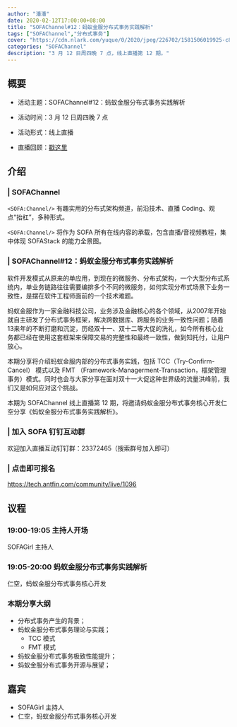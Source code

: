 ```yaml
---
author: "潘潘"
date: 2020-02-12T17:00:00+08:00
title: "SOFAChannel#12：蚂蚁金服分布式事务实践解析"
tags: ["SOFAChannel","分布式事务"]
cover: "https://cdn.nlark.com/yuque/0/2020/jpeg/226702/1581506019925-c870b568-4cb3-4cf2-b18e-c0b0ccbb13e9.jpeg"
categories: "SOFAChannel"
description: "3 月 12 日周四晚 7 点，线上直播第 12 期。"
---
```


## 概要

- 活动主题：SOFAChannel#12：蚂蚁金服分布式事务实践解析

- 活动时间：3 月 12 日周四晚 7 点

- 活动形式：线上直播

- 直播回顾：[戳这里](https://tech.antfin.com/community/live/1119)

## 介绍

### | SOFAChannel

`<SOFA:Channel/>` 有趣实用的分布式架构频道，前沿技术、直播 Coding、观点“抬杠”，多种形式。

`<SOFA:Channel/>` 将作为 SOFA 所有在线内容的承载，包含直播/音视频教程，集中体现 SOFAStack 的能力全景图。

### | SOFAChannel#12：蚂蚁金服分布式事务实践解析

软件开发模式从原来的单应用，到现在的微服务、分布式架构，一个大型分布式系统内，单业务链路往往需要编排多个不同的微服务，如何实现分布式场景下业务一致性，是摆在软件工程师面前的一个技术难题。

蚂蚁金服作为一家金融科技公司，业务涉及金融核心的各个领域，从2007年开始就自主研发了分布式事务框架，解决跨数据库、跨服务的业务一致性问题；随着13来年的不断打磨和沉淀，历经双十一、双十二等大促的洗礼，如今所有核心业务都已经在使用这套框架来保障交易的完整性和最终一致性，做到知托付，让用户放心。

本期分享将介绍蚂蚁金服内部的分布式事务实践，包括 TCC（Try-Confirm-Cancel） 模式以及 FMT （Framework-Managerment-Transaction，框架管理事务）模式。同时也会与大家分享在面对双十一大促这种世界级的流量洪峰前，我们又是如何应对这个挑战。

本期为 SOFAChannel 线上直播第 12 期，将邀请蚂蚁金服分布式事务核心开发仁空分享《蚂蚁金服分布式事务实践解析》。

### | 加入 SOFA 钉钉互动群

欢迎加入直播互动钉钉群：23372465（搜索群号加入即可）

### | 点击即可报名

<https://tech.antfin.com/community/live/1096>

## 议程

### 19:00-19:05  主持人开场

SOFAGirl 主持人

### 19:05-20:00  蚂蚁金服分布式事务实践解析

仁空，蚂蚁金服分布式事务核心开发

### 本期分享大纲

- 分布式事务产生的背景；
- 蚂蚁金服分布式事务理论与实践；
    - TCC 模式
    - FMT 模式
- 蚂蚁金服分布式事务极致性能提升；
- 蚂蚁金服分布式事务开源与展望；

## 嘉宾

- SOFAGirl  主持人
- 仁空，蚂蚁金服分布式事务核心开发
